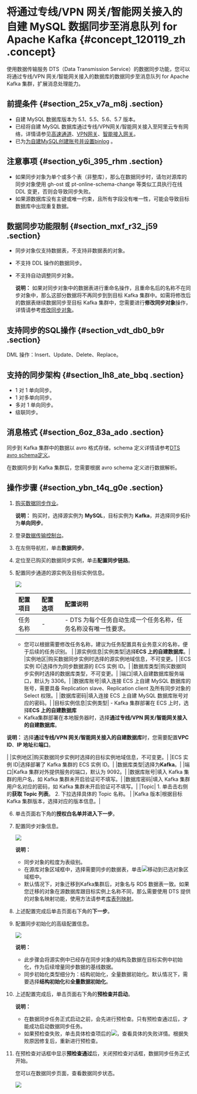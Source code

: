 # 将通过专线/VPN 网关/智能网关接入的自建 MySQL 数据同步至消息队列 for Apache Kafka {#concept_120119_zh .concept}

使用数据传输服务 DTS（Data Transmission Service）的数据同步功能，您可以将通过专线/VPN 网关/智能网关接入的数据库的数据同步至消息队列 for Apache Kafka 集群，扩展消息处理能力。

## 前提条件 {#section_25x_v7a_m8j .section}

-   自建 MySQL 数据库版本为 5.1、5.5、5.6、5.7 版本。
-   已经将自建 MySQL 数据库通过专线/VPN网关/智能网关接入至阿里云专有网络，详情请参见[高速通道](https://help.aliyun.com/document_detail/44848.html)、[VPN网关](https://help.aliyun.com/document_detail/64960.html)、[智能接入网关](https://help.aliyun.com/document_detail/69227.html)。
-   已为[为自建MySQL创建账号并设置binlog](../../../../../cn.zh-CN/用户指南/准备工作（自建库）/为自建MySQL创建账号并设置binlog.md#) 。

## 注意事项 {#section_y6i_395_rhm .section}

-   如果同步对象为单个或多个表（非整库），那么在数据同步时，请勿对源库的同步对象使用 gh-ost 或 pt-online-schema-change 等类似工具执行在线 DDL 变更，否则会导致同步失败。
-   如果源数据库没有主键或唯一约束，且所有字段没有唯一性，可能会导致目标数据库中出现重复数据。

## 数据同步功能限制 {#section_mxf_r32_j59 .section}

-   同步对象仅支持数据表，不支持非数据表的对象。
-   不支持 DDL 操作的数据同步。
-   不支持自动调整同步对象。

    **说明：** 如果对同步对象中的数据表进行重命名操作，且重命名后的名称不在同步对象中，那么这部分数据将不再同步到到目标 Kafka 集群中。如需将修改后的数据表继续数据同步至目标 Kafka 集群中，您需要进行**修改同步对象**操作，详情请参考[修改同步对象](https://help.aliyun.com/document_detail/26634.html)。


## 支持同步的SQL操作 {#section_vdt_db0_b9r .section}

DML 操作：Insert、Update、Delete、Replace。

## 支持的同步架构 {#section_lh8_ate_bbq .section}

-   1 对 1 单向同步。
-   1 对多单向同步。
-   多对 1 单向同步。
-   级联同步。

## 消息格式 {#section_6oz_83a_ado .section}

同步到 Kafka 集群中的数据以 avro 格式存储，schema 定义详情请参考[DTS avro schema定义](https://github.com/LioRoger/subscribe_example/tree/master/avro)。

在数据同步到 Kafka 集群后，您需要根据 avro schema 定义进行数据解析。

## 操作步骤 {#section_ybn_t4q_g0e .section}

1.  [购买数据同步作业](../../../../../cn.zh-CN/快速入门/购买流程.md#)。

    **说明：** 购买时，选择源实例为 **MySQL**，目标实例为 **Kafka**，并选择同步拓扑为**单向同步**。

2.  登录[数据传输控制台](https://dts.console.aliyun.com/)。
3.  在左侧导航栏，单击**数据同步**。
4.  定位至已购买的数据同步实例，单击**配置同步链路**。
5.  配置同步通道的源实例及目标实例信息。

    ![](http://static-aliyun-doc.oss-cn-hangzhou.aliyuncs.com/assets/img/998865/156896514161667_zh-CN.png)

    |配置项目|配置选项|配置说明|
    |:---|:---|:---|
    |任务名称|-|     -   DTS 为每个任务自动生成一个任务名称，任务名称没有唯一性要求。
    -   您可以根据需要修改任务名称，建议为任务配置具有业务意义的名称，便于后续的任务识别。
 |
    |源实例信息|实例类型|选择**ECS 上的自建数据库**。|
    |实例地区|购买数据同步实例时选择的源实例地域信息，不可变更。|
    |ECS 实例 ID|选择作为同步数据源的 ECS 实例 ID。|
    |数据库类型|购买数据同步实例时选择的数据库类型，不可变更。|
    |端口|填入自建数据库服务端口，默认为 3306。|
    |数据库账号|填入连接 ECS 上自建 MySQL 数据库的账号，需要具备 Replication slave、Replication client 及所有同步对象的 Select 权限。|
    |数据库密码|填入连接 ECS 上自建 MySQL 数据库账号对应的密码。|
    |目标实例信息|实例类型|     -   Kafka 集群部署在 ECS 上时，选择**ECS 上的自建数据库**
    -   Kafka集群部署在本地服务器时，选择**通过专线/VPN 网关/智能网关接入的自建数据库**。

**说明：** 选择**通过专线/VPN 网关/智能网关接入的自建数据库**时，您需要配置**VPC ID**、**IP 地址**和**端口**。

 |
    |实例地区|购买数据同步实例时选择的目标实例地域信息，不可变更。|
    |ECS 实例 ID|选择部署了 Kafka 集群的 ECS 实例 ID。|
    |数据库类型|选择为**Kafka**。|
    |端口|Kafka 集群对外提供服务的端口，默认为 9092。|
    |数据库账号|填入 Kafka 集群的用户名，如 Kafka 集群未开启验证可不填写。|
    |数据库密码|填入 Kafka 集群用户名对应的密码，如 Kafka 集群未开启验证可不填写。|
    |Topic|     1.  单击击右侧的**获取 Topic 列表**。
    2.  下拉选择具体的 Topic 名称。
 |
    |Kafka 版本|根据目标 Kafka 集群版本，选择对应的版本信息。|

6.  单击页面右下角的**授权白名单并进入下一步**。
7.  配置同步对象信息。

    ![](http://static-aliyun-doc.oss-cn-hangzhou.aliyuncs.com/assets/img/998865/156896514161668_zh-CN.png)

    **说明：** 

    -   同步对象的粒度为表级别。
    -   在源库对象区域框中，选择需要同步的数据表，单击[![](http://static-aliyun-doc.oss-cn-hangzhou.aliyuncs.com/assets/img/75938/154823638433712_zh-CN.png)](http://static-aliyun-doc.oss-cn-hangzhou.aliyuncs.com/assets/img/75938/154823638433712_zh-CN.png)移动到已选对象区域框中。
    -   默认情况下，对象迁移到Kafka集群后，对象名与 RDS 数据表一致。如果您迁移的对象在源数据库跟目标实例上名称不同，那么需要使用 DTS 提供的对象名映射功能，使用方法请参考[库表列映射](https://help.aliyun.com/document_detail/26628.html)。
8.  上述配置完成后单击页面右下角的**下一步**。
9.  配置同步初始化的高级配置信息。

    ![](http://static-aliyun-doc.oss-cn-hangzhou.aliyuncs.com/assets/img/998865/156896514161669_zh-CN.png)

    **说明：** 

    -   此步骤会将源实例中已经存在同步对象的结构及数据在目标实例中初始化，作为后续增量同步数据的基线数据。
    -   同步初始化类型细分为：结构初始化，全量数据初始化。默认情况下，需要选择**结构初始化**和**全量数据初始化**。
10. 上述配置完成后，单击页面右下角的**预检查并启动**。

    **说明：** 

    -   在数据同步任务正式启动之前，会先进行预检查。只有预检查通过后，才能成功启动数据同步任务。
    -   如果预检查失败，单击具体检查项后的![](http://static-aliyun-doc.oss-cn-hangzhou.aliyuncs.com/assets/img/134337/156896514139870_zh-CN.png)，查看具体的失败详情。根据失败原因修复后，重新进行预检查。
11. 在预检查对话框中显示**预检查通过**后，关闭预检查对话框，数据同步任务正式开始。

    您可以在数据同步页面，查看数据同步状态。

    ![](http://static-aliyun-doc.oss-cn-hangzhou.aliyuncs.com/assets/img/998865/156896514161671_zh-CN.png)


